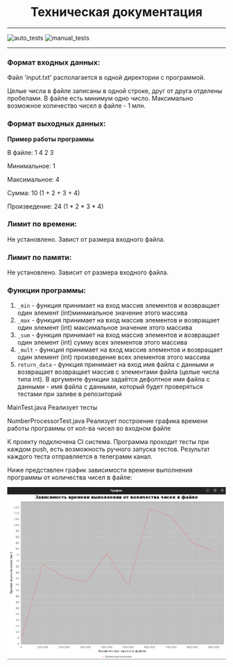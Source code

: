 <h1 align="center"> Техническая документация </h1>
    <hr>

![auto_tests](https://github.com/anathema-of/tp-hse-2022-TZ2/actions/workflows/ci_tests.yml/badge.svg)
![manual_tests](https://github.com/anathema-of/tp-hse-2022-TZ2/actions/workflows/tests_by_hand.yml/badge.svg)
 <hr>
    <h3> Формат входных данных:</h3>
        <p> Файл 'input.txt' располагается в одной директории с программой. </p>
        <p> Целые числа в файле записаны в одной строке, друг от друга отделены пробелами. 
            В файле есть минимум одно число. Максимально возможное количество чисел в файле - 1 млн. </p>
    <h3> Формат выходных данных:</h3>
        <p> <b> Пример работы программы </b> </p>  
        <p> В файле: 1 4 2 3 </p>
        <p> Минимальное: 1 </p>
        <p> Максимальное: 4 </p>
        <p> Сумма: 10 (1 + 2 + 3 + 4) </p>
        <p> Произведение: 24 (1 * 2 * 3 * 4) </p>
    <h3> Лимит по времени:</h3>
        <p> Не установлено. Завист от размера входного файла.</p>
    <h3> Лимит по памяти:</h3>
        <p> Не установлено. Зависит от размера входного файла.</p>
    <h3> Функции программы: </h3>

1. `_min` - функция принимает на вход массив элементов и возвращает один элемент (int)минмиальное значение этого массива
2. `_max` - функция принимает на вход массив элементов и возвращает один элемент (int) максимальное значение этого массива
3. `_sum` - функция принимает на вход массив элементов и возвращает один элемент (int) сумму всех элементов этого массива 
4. `_mult` - функция принимает на вход массив элементов и возвращает один элемент (int) произведение всех элементов этого массива
5. `return_data` - функция принимает на вход имя файла с данными и возвращает возвращает массив с элементами файла (целые числа типа int). В аргументе функции задаётся дефолтное имя файла с данными - имя файла с данными, который будет проверяться тестами при заливе в репозиторий

<p>MainTest.java Реализует тесты</p>
<p>NumberProcessorTest.java Реализует построение графика времени работы программы от кол-ва чисел во входном файле</p>

<p>К проекту подключена CI система. Программа проходит тесты при каждом push, есть возможность
ручного запуска тестов. Результат каждого теста отправляется в телеграмм канал.</p>
<p>Ниже представлен график зависимости времени выполнения программы от количества чисел в файле:</p>

![](image.png)
